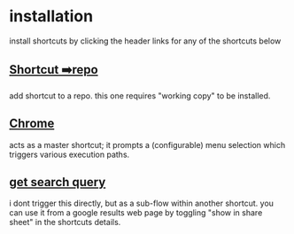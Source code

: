 # installation
install shortcuts by clicking the header links for any of the shortcuts below


## [Shortcut ➡️repo](https://www.icloud.com/shortcuts/e021cefbd3fa4e61b648282e606cdc38)
add shortcut to a repo. this one requires "working copy" to be installed. 

## [Chrome](https://www.icloud.com/shortcuts/4c345b3562c84b0ab29c591cdac42a36)
acts as a master shortcut; it prompts a (configurable) menu selection which triggers various execution paths. 

## [get search query](https://www.icloud.com/shortcuts/dd73673d8f194c90aee7accea50c156c)
i dont trigger this directly, but as a sub-flow within another shortcut. you can use it from a google results web page by toggling "show in share sheet" in the shortcuts details. 